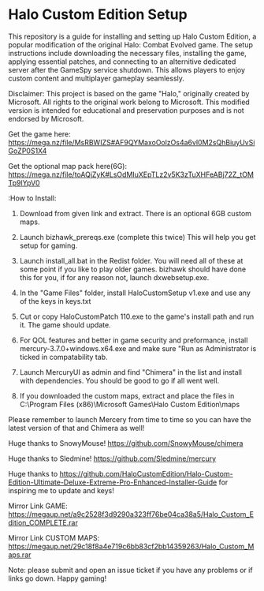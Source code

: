 # Halo Custom Edition Setup
 This repository is a guide for installing and setting up Halo Custom Edition, a popular modification of the original Halo: Combat Evolved game. The setup instructions include downloading the necessary files, installing the game, applying essential patches, and connecting to an alternitive dedicated server after the GameSpy service shutdown. This allows players to enjoy custom content and multiplayer gameplay seamlessly. 
  
 
 Disclaimer: This project is based on the game "Halo," originally created by Microsoft. All rights to the original work belong to Microsoft. This modified version is intended for educational and preservation purposes and is not endorsed by Microsoft.
 
 
 Get the game here: https://mega.nz/file/MsRBWIZS#AF9QYMaxoOolzOs4a6vl0M2sQhBiuyUvSiGoZP0S1X4
 
 Get the optional map pack here(6G): https://mega.nz/file/toAQjZyK#LsOdMIuXEpTLz2v5K3zTuXHFeABj72Z_tOMTp9lYpV0
 
 :How to Install:
 
 1. Download from given link and extract. There is an optional 6GB custom maps.  

 2. Launch bizhawk_prereqs.exe (complete this twice) This will help you get setup for gaming.

 3. Launch install_all.bat in the Redist folder. You will need all of these at some point if you like to play older games.
bizhawk should have done this for you, if for any reason not, launch dxwebsetup.exe.

 4. In the "Game Files" folder, install HaloCustomSetup v1.exe and use any of the keys in keys.txt

 5. Cut or copy HaloCustomPatch 110.exe to the game's install path and run it. The game should update.

 6. For QOL features and better in game security and preformance, install mercury-3.7.0+windows.x64.exe and make sure "Run as Administrator is ticked in compatability tab.

 7. Launch MercuryUI as admin and find "Chimera" in the list and install with dependencies. You should be good to go if all went well.
 
 8. If you downloaded the custom maps, extract and place the files in C:\Program Files (x86)\Microsoft Games\Halo Custom Edition\maps


 Please remember to launch Mercery from time to time so you can have the latest version of that and Chimera as well!
 
   
   
   
   Huge thanks to SnowyMouse! https://github.com/SnowyMouse/chimera

   Huge thanks to Sledmine! https://github.com/Sledmine/mercury

   Huge thanks to https://github.com/HaloCustomEdition/Halo-Custom-Edition-Ultimate-Deluxe-Extreme-Pro-Enhanced-Installer-Guide for inspiring me to update and keys!






Mirror Link GAME: https://megaup.net/a9c2528f3d9290a323ff76be04ca38a5/Halo_Custom_Edition_COMPLETE.rar

Mirror Link CUSTOM MAPS: https://megaup.net/29c18f8a4e719c6bb83cf2bb14359263/Halo_Custom_Maps.rar





 
 Note: please submit and open an issue ticket if you have any problems or if links go down. Happy gaming!
